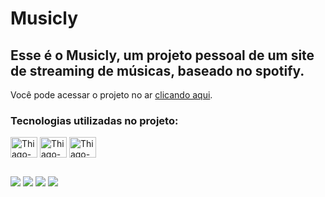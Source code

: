 <h1>Musicly</h1>
<h2>Esse é o Musicly, um projeto pessoal de um site de streaming de músicas, baseado no spotify.</h2>

<p>Você pode acessar o projeto no ar <a href="https://tpessoaaraujo.github.io/musicly/" target="_blank">clicando aqui</a>.

<h3>Tecnologias utilizadas no projeto:</h3>
  <div style="display: inline_block">
    <img align="center" alt="Thiago-HTML" height="33" width="43" src="https://cdn.jsdelivr.net/gh/devicons/devicon/icons/html5/html5-original.svg">
    <img align="center" alt="Thiago-CSS" height="33" width="43" src="https://cdn.jsdelivr.net/gh/devicons/devicon/icons/css3/css3-original.svg">
    <img align="center" alt="Thiago-Js" height="33" width="43" src="https://cdn.jsdelivr.net/gh/devicons/devicon/icons/javascript/javascript-original.svg">
  </div>
  
##
  
<div>
  <a href="https://www.wa.me/5514982306909" target="_blank"><img src="https://img.shields.io/badge/WhatsApp-25D366?style=for-the-badge&logo=whatsapp&logoColor=white" target="_blank"></a>
  <a href="https://www.linkedin.com/in/thiagopessoaaraujo" target="_blank"><img src="https://img.shields.io/badge/LinkedIn-0077B5?style=for-the-badge&logo=linkedin&logoColor=white" target="_blank"></a>
  <a href = "mailto:tp102000@gmail.com"><img src="https://img.shields.io/badge/Gmail-D14836?style=for-the-badge&logo=gmail&logoColor=white"></a>
  <a href="https://instagram.com/tpessoaaraujo" target="_blank"><img src="https://img.shields.io/badge/-Instagram-%23E4405F?style=for-the-badge&logo=instagram&logoColor=white" target="_blank"></a>
</div>
